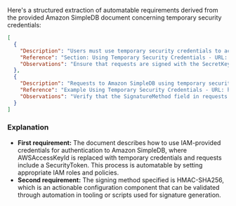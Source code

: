 Here's a structured extraction of automatable requirements derived from the provided Amazon SimpleDB document concerning temporary security credentials:

```json
[
  {
    "Description": "Users must use temporary security credentials to access Amazon SimpleDB, replacing the standard AWSAccessKeyId with those provided by IAM and including the SecurityToken parameter.",
    "Reference": "Section: Using Temporary Security Credentials - URL: https://docs.aws.amazon.com/AmazonSimpleDB/latest/DeveloperGuide/UsingTemporarySecurityCredentials_SDB.html",
    "Observations": "Ensure that requests are signed with the SecretKeyId and contain a valid SecurityToken to prevent access denial due to expired credentials."
  },
  {
    "Description": "Requests to Amazon SimpleDB using temporary security credentials must be signed using HMAC-SHA256 method.",
    "Reference": "Example Using Temporary Security Credentials - URL: https://docs.aws.amazon.com/AmazonSimpleDB/latest/DeveloperGuide/UsingTemporarySecurityCredentials_SDB.html",
    "Observations": "Verify that the SignatureMethod field in requests is set to HmacSHA256."
  }
]
```

### Explanation
- **First requirement:** The document describes how to use IAM-provided credentials for authentication to Amazon SimpleDB, where AWSAccessKeyId is replaced with temporary credentials and requests include a SecurityToken. This process is automatable by setting appropriate IAM roles and policies.
- **Second requirement:** The signing method specified is HMAC-SHA256, which is an actionable configuration component that can be validated through automation in tooling or scripts used for signature generation.